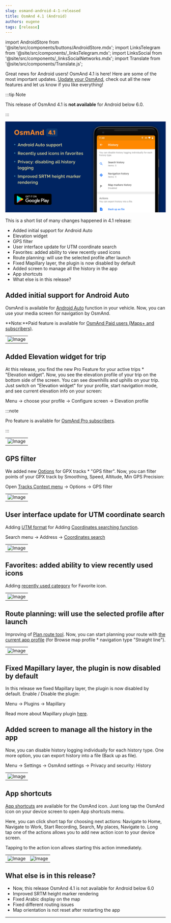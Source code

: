 ```yaml
---
slug: osmand-android-4-1-released
title: OsmAnd 4.1 (Android)
authors: eugene
tags: [release]
---
```

import AndroidStore from '@site/src/components/buttons/AndroidStore.mdx';
import LinksTelegram from '@site/src/components/_linksTelegram.mdx';
import LinksSocial from '@site/src/components/_linksSocialNetworks.mdx';
import Translate from '@site/src/components/Translate.js';


Great news for Android users! OsmAnd 4.1 is here! Here are some of the most important updates. [Update your OsmAnd](https://play.google.com/store/apps/details?id=net.osmand), check out all the new features and let us know if you like everything!

:::tip Note

This release of OsmAnd 4.1 is **not available** for Android below 6.0.

:::

![OsmAnd Androie 4.1](./banner.png)

<!--truncate-->

This is a short list of many changes happened in 4.1 release:


* Added initial support for Android Auto
* Elevation widget
* GPS filter
* User interface update for UTM coordinate search
* Favorites: added ability to view recently used icons
* Route planning: will use the selected profile after launch
* Fixed Mapillary layer, the plugin is now disabled by default
* Added screen to manage all the history in the app
* App shortcuts
* What else is in this release?



## Added initial support for Android Auto

OsmAnd is available for <a href="https://www.android.com/auto/">Android Auto</a> function in your vehicle. Now, you can use your media screen for navigation by OsmAnd.

**Note:**Paid feature is available for <a href="https://docs.osmand.net/en/main@latest/osmand/purchases/android#free-and-paid-features">OsmAnd Paid users (Maps+ and subscribers)</a>.

<table class="blogimage">
  <tr>
    <td><img src={require('./osmand_android_auto.png').default} alt="Image"/></td>
  </tr>
</table>

## Added Elevation widget for trip

At this release, you find the new Pro Feature for your active trips * "Elevation widget". Now, you see the elevation profile of your trip on the bottom side of the screen. You can see downhills and uphills on your trip. Just switch on "Elevation widget" for your profile, start navigation mode, and see current elevation info on your screen:

Menu → choose your profile → Configure screen → Elevation profile

:::note

Pro feature is available for <a href="https://docs.osmand.net/en/main@latest/osmand/purchases/android#free-and-paid-features">OsmAnd Pro subscribers</a>.

:::

<table class="blogimage">
  <tr>
    <td><img src={require('./elevation_widget.png').default} alt="Image"/></td>
  </tr>
</table>



## GPS filter

We added new <a href="https://docs.osmand.net/en/main@latest/osmand/map/track-context-menu#options">Options</a> for GPX tracks * "GPS filter". Now, you can filter points of your GPX track by Smoothing, Speed, Altitude, Min GPS Precision:

Open <a href="https://docs.osmand.net/en/main@latest/osmand/map/track-context-menu">Tracks Context menu</a> → Options → GPS filter

<table class="blogimage">
  <tr>
    <td><img src={require('./gps_filter.png').default} alt="Image"/></td>
  </tr>
</table>



## User interface update for UTM coordinate search

Adding <a href="https://en.wikipedia.org/wiki/Universal_Transverse_Mercator_coordinate_system">UTM format</a> for Adding <a href="https://docs.osmand.net/en/main@latest/osmand/search/search-address#coordinates-search">Coordinates searching function</a>.

Search menu → Address → <a href="https://docs.osmand.net/en/main@latest/osmand/search/search-address#coordinates-search">Coordinates search</a> 

<table class="blogimage">
  <tr>
    <td><img src={require('./UTM.png').default} alt="Image"/></td>
  </tr>
</table>



## Favorites: added ability to view recently used icons

Adding <a href="https://docs.osmand.net/en/main@latest/osmand/personal/favorites#create">recently used category</a> for Favorite icon.

<table class="blogimage">
  <tr>
    <td><img src={require('./favorite.png').default} alt="Image"/></td>
  </tr>
</table>

## Route planning: will use the selected profile after launch

Improving of <a href="https://docs.osmand.net/en/main@latest/osmand/plan-route/create-route">Plan route tool</a>. Now, you can start planning your route with <a href="https://docs.osmand.net/en/main@latest/osmand/widgets/map-buttons#configure-map">the current app profile</a> (for Browse map profile  *  navigation type "Straight line").


<table class="blogimage">
  <tr>
    <td><img src={require('./planroute.png').default} alt="Image"/></td>
  </tr>
</table>


## Fixed Mapillary layer, the plugin is now disabled by default

In this release we fixed Mapillary layer, the plugin is now disabled by default. Enable / Disable the plugin:

Menu → Plugins → Mapillary

Read more about Mapillary plugin <a href="https://docs.osmand.net/en/main@latest/osmand/plugins/mapillary">here</a>.


## Added screen to manage all the history in the app

Now, you can disable history logging individually for each history type. One more option, you can export history into a file (Back up as file).

Menu → Settings → OsmAnd settings → Privacy and security: History

<table class="blogimage">
  <tr>
    <td><img src={require('./history.png').default} alt="Image"/></td>
  </tr>
</table> 


## App shortcuts

<a href="https://support.google.com/android/answer/9450271">App shortcuts</a> are available for the OsmAnd icon. Just long tap the OsmAnd icon on your device screen to open App shortcuts menu.

Here, you can click short tap for choosing next actions: Navigate to Home, Navigate to Work, Start Recording, Search, My places, Navigate to. Long tap one of the actions allows you to add new action icon to your device screen.

Tapping to the action icon allows starting this action immediately.

<table class="blogimage">
  <tr>
    <td><img src={require('./shortcuts1.png').default} alt="Image"/></td>
    <td><img src={require('./shortcuts2.png').default} alt="Image"/></td>
  </tr>
</table> 

## What else is in this release?

* Now, this release OsmAnd 4.1 is not available for Android below 6.0
* Improved SRTM height marker rendering
* Fixed Arabic display on the map
* Fixed different routing issues
* Map orientation is not reset after restarting the app


_________________________________________________
<LinksTelegram/>
<AndroidStore/>